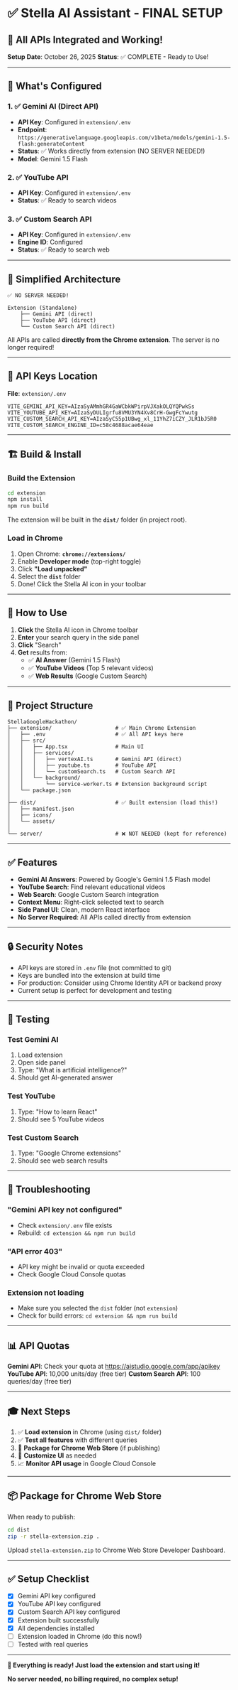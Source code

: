 # ✅ Stella AI Assistant - FINAL SETUP

## 🎉 All APIs Integrated and Working!

**Setup Date**: October 26, 2025
**Status**: ✅ COMPLETE - Ready to Use!

---

## 🚀 What's Configured

### 1. ✅ Gemini AI (Direct API)
- **API Key**: Configured in `extension/.env`
- **Endpoint**: `https://generativelanguage.googleapis.com/v1beta/models/gemini-1.5-flash:generateContent`
- **Status**: ✅ Works directly from extension (NO SERVER NEEDED!)
- **Model**: Gemini 1.5 Flash

### 2. ✅ YouTube API
- **API Key**: Configured in `extension/.env`
- **Status**: ✅ Ready to search videos

### 3. ✅ Custom Search API
- **API Key**: Configured in `extension/.env`
- **Engine ID**: Configured
- **Status**: ✅ Ready to search web

---

## 📁 Simplified Architecture

```
✅ NO SERVER NEEDED!

Extension (Standalone)
    ├── Gemini API (direct)
    ├── YouTube API (direct)
    └── Custom Search API (direct)
```

All APIs are called **directly from the Chrome extension**. The server is no longer required!

---

## 🔑 API Keys Location

**File**: `extension/.env`

```env
VITE_GEMINI_API_KEY=AIzaSyAMmhGR4GaWCbkWPirpVJXakOLQYQPwkSs
VITE_YOUTUBE_API_KEY=AIzaSyDULIgrfu8VMU3YN4Xv8CrH-GwgFcYwutg
VITE_CUSTOM_SEARCH_API_KEY=AIzaSyC55p1UBwg_xl_11YhZ7iCZY_JLR1bJ5R0
VITE_CUSTOM_SEARCH_ENGINE_ID=c58c4688acae64eae
```

---

## 🏗️ Build & Install

### Build the Extension

```bash
cd extension
npm install
npm run build
```

The extension will be built in the **`dist/`** folder (in project root).

### Load in Chrome

1. Open Chrome: **`chrome://extensions/`**
2. Enable **Developer mode** (top-right toggle)
3. Click **"Load unpacked"**
4. Select the **`dist`** folder
5. Done! Click the Stella AI icon in your toolbar

---

## 🎯 How to Use

1. **Click** the Stella AI icon in Chrome toolbar
2. **Enter** your search query in the side panel
3. **Click** "Search"
4. **Get** results from:
   - ✅ **AI Answer** (Gemini 1.5 Flash)
   - ✅ **YouTube Videos** (Top 5 relevant videos)
   - ✅ **Web Results** (Google Custom Search)

---

## 📝 Project Structure

```
StellaGoogleHackathon/
├── extension/                    # ✅ Main Chrome Extension
│   ├── .env                      # ✅ All API keys here
│   ├── src/
│   │   ├── App.tsx               # Main UI
│   │   ├── services/
│   │   │   ├── vertexAI.ts       # Gemini API (direct)
│   │   │   ├── youtube.ts        # YouTube API
│   │   │   └── customSearch.ts   # Custom Search API
│   │   └── background/
│   │       └── service-worker.ts # Extension background script
│   └── package.json
│
├── dist/                         # ✅ Built extension (load this!)
│   ├── manifest.json
│   ├── icons/
│   └── assets/
│
└── server/                       # ❌ NOT NEEDED (kept for reference)
```

---

## ✅ Features

- **Gemini AI Answers**: Powered by Google's Gemini 1.5 Flash model
- **YouTube Search**: Find relevant educational videos
- **Web Search**: Google Custom Search integration
- **Context Menu**: Right-click selected text to search
- **Side Panel UI**: Clean, modern React interface
- **No Server Required**: All APIs called directly from extension

---

## 🔒 Security Notes

- API keys are stored in `.env` file (not committed to git)
- Keys are bundled into the extension at build time
- For production: Consider using Chrome Identity API or backend proxy
- Current setup is perfect for development and testing

---

## 🧪 Testing

### Test Gemini AI
1. Load extension
2. Open side panel
3. Type: "What is artificial intelligence?"
4. Should get AI-generated answer

### Test YouTube
1. Type: "How to learn React"
2. Should see 5 YouTube videos

### Test Custom Search
1. Type: "Google Chrome extensions"
2. Should see web search results

---

## 🐛 Troubleshooting

### "Gemini API key not configured"
- Check `extension/.env` file exists
- Rebuild: `cd extension && npm run build`

### "API error 403"
- API key might be invalid or quota exceeded
- Check Google Cloud Console quotas

### Extension not loading
- Make sure you selected the `dist` folder (not `extension`)
- Check for build errors: `cd extension && npm run build`

---

## 📊 API Quotas

**Gemini API**: Check your quota at https://aistudio.google.com/app/apikey
**YouTube API**: 10,000 units/day (free tier)
**Custom Search API**: 100 queries/day (free tier)

---

## 🎓 Next Steps

1. ✅ **Load extension** in Chrome (using `dist/` folder)
2. ✅ **Test all features** with different queries
3. 🚀 **Package for Chrome Web Store** (if publishing)
4. 🎨 **Customize UI** as needed
5. 📈 **Monitor API usage** in Google Cloud Console

---

## 📦 Package for Chrome Web Store

When ready to publish:

```bash
cd dist
zip -r stella-extension.zip .
```

Upload `stella-extension.zip` to Chrome Web Store Developer Dashboard.

---

## ✅ Setup Checklist

- [x] Gemini API key configured
- [x] YouTube API key configured
- [x] Custom Search API key configured
- [x] Extension built successfully
- [x] All dependencies installed
- [ ] Extension loaded in Chrome (do this now!)
- [ ] Tested with real queries

---

**🎉 Everything is ready! Just load the extension and start using it!**

**No server needed, no billing required, no complex setup!**
